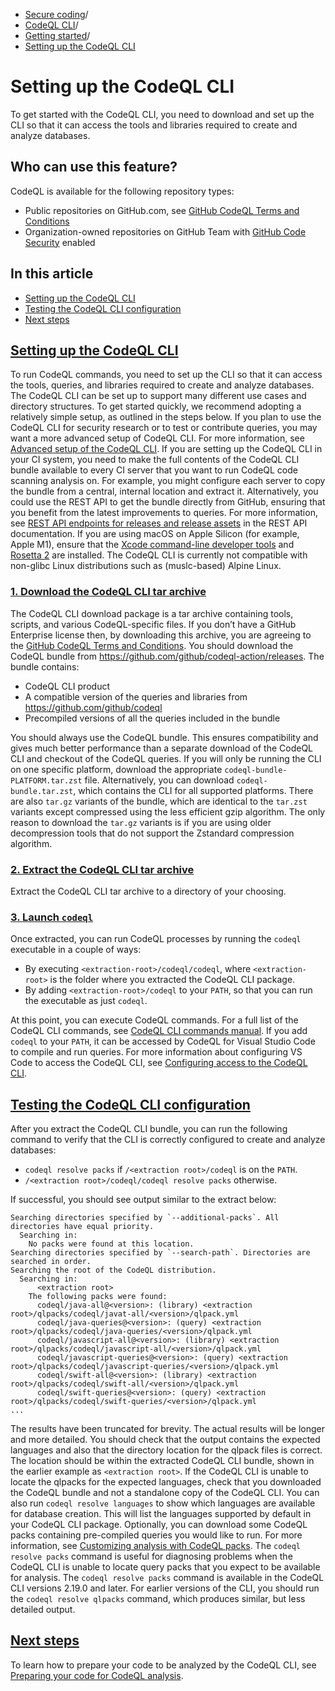   * [Secure coding](https://docs.github.com/en/code-security "Secure coding")/
  * [CodeQL CLI](https://docs.github.com/en/code-security/codeql-cli "CodeQL CLI")/
  * [Getting started](https://docs.github.com/en/code-security/codeql-cli/getting-started-with-the-codeql-cli "Getting started")/
  * [Setting up the CodeQL CLI](https://docs.github.com/en/code-security/codeql-cli/getting-started-with-the-codeql-cli/setting-up-the-codeql-cli "Setting up the CodeQL CLI")


# Setting up the CodeQL CLI
To get started with the CodeQL CLI, you need to download and set up the CLI so that it can access the tools and libraries required to create and analyze databases.
## Who can use this feature?
CodeQL is available for the following repository types:
  * Public repositories on GitHub.com, see [GitHub CodeQL Terms and Conditions](https://github.com/github/codeql-cli-binaries/blob/main/LICENSE.md)
  * Organization-owned repositories on GitHub Team with [GitHub Code Security](https://docs.github.com/en/get-started/learning-about-github/about-github-advanced-security) enabled


## In this article
  * [Setting up the CodeQL CLI](https://docs.github.com/en/code-security/codeql-cli/getting-started-with-the-codeql-cli/setting-up-the-codeql-cli#setting-up-the-codeql-cli)
  * [Testing the CodeQL CLI configuration](https://docs.github.com/en/code-security/codeql-cli/getting-started-with-the-codeql-cli/setting-up-the-codeql-cli#testing-the-codeql-cli-configuration)
  * [Next steps](https://docs.github.com/en/code-security/codeql-cli/getting-started-with-the-codeql-cli/setting-up-the-codeql-cli#next-steps)


## [Setting up the CodeQL CLI](https://docs.github.com/en/code-security/codeql-cli/getting-started-with-the-codeql-cli/setting-up-the-codeql-cli#setting-up-the-codeql-cli)
To run CodeQL commands, you need to set up the CLI so that it can access the tools, queries, and libraries required to create and analyze databases.
The CodeQL CLI can be set up to support many different use cases and directory structures. To get started quickly, we recommend adopting a relatively simple setup, as outlined in the steps below.
If you plan to use the CodeQL CLI for security research or to test or contribute queries, you may want a more advanced setup of CodeQL CLI. For more information, see [Advanced setup of the CodeQL CLI](https://docs.github.com/en/code-security/codeql-cli/using-the-advanced-functionality-of-the-codeql-cli/advanced-setup-of-the-codeql-cli).
If you are setting up the CodeQL CLI in your CI system, you need to make the full contents of the CodeQL CLI bundle available to every CI server that you want to run CodeQL code scanning analysis on. For example, you might configure each server to copy the bundle from a central, internal location and extract it. Alternatively, you could use the REST API to get the bundle directly from GitHub, ensuring that you benefit from the latest improvements to queries. For more information, see [REST API endpoints for releases and release assets](https://docs.github.com/en/rest/releases) in the REST API documentation.
If you are using macOS on Apple Silicon (for example, Apple M1), ensure that the [Xcode command-line developer tools](https://developer.apple.com/downloads/index.action) and [Rosetta 2](https://support.apple.com/en-us/HT211861) are installed.
The CodeQL CLI is currently not compatible with non-glibc Linux distributions such as (muslc-based) Alpine Linux.
### [1. Download the CodeQL CLI tar archive](https://docs.github.com/en/code-security/codeql-cli/getting-started-with-the-codeql-cli/setting-up-the-codeql-cli#1-download-the-codeql-cli-tar-archive)
The CodeQL CLI download package is a tar archive containing tools, scripts, and various CodeQL-specific files. If you don’t have a GitHub Enterprise license then, by downloading this archive, you are agreeing to the [GitHub CodeQL Terms and Conditions](https://securitylab.github.com/tools/codeql/license).
You should download the CodeQL bundle from <https://github.com/github/codeql-action/releases>. The bundle contains:
  * CodeQL CLI product
  * A compatible version of the queries and libraries from <https://github.com/github/codeql>
  * Precompiled versions of all the queries included in the bundle


You should always use the CodeQL bundle. This ensures compatibility and gives much better performance than a separate download of the CodeQL CLI and checkout of the CodeQL queries. If you will only be running the CLI on one specific platform, download the appropriate `codeql-bundle-PLATFORM.tar.zst` file. Alternatively, you can download `codeql-bundle.tar.zst`, which contains the CLI for all supported platforms.
There are also `tar.gz` variants of the bundle, which are identical to the `tar.zst` variants except compressed using the less efficient gzip algorithm. The only reason to download the `tar.gz` variants is if you are using older decompression tools that do not support the Zstandard compression algorithm.
### [2. Extract the CodeQL CLI tar archive](https://docs.github.com/en/code-security/codeql-cli/getting-started-with-the-codeql-cli/setting-up-the-codeql-cli#2-extract-the-codeql-cli-tar-archive)
Extract the CodeQL CLI tar archive to a directory of your choosing.
### [3. Launch `codeql`](https://docs.github.com/en/code-security/codeql-cli/getting-started-with-the-codeql-cli/setting-up-the-codeql-cli#3-launch-codeql)
Once extracted, you can run CodeQL processes by running the `codeql` executable in a couple of ways:
  * By executing `<extraction-root>/codeql/codeql`, where `<extraction-root>` is the folder where you extracted the CodeQL CLI package.
  * By adding `<extraction-root>/codeql` to your `PATH`, so that you can run the executable as just `codeql`.


At this point, you can execute CodeQL commands. For a full list of the CodeQL CLI commands, see [CodeQL CLI commands manual](https://docs.github.com/en/code-security/codeql-cli/codeql-cli-manual).
If you add `codeql` to your `PATH`, it can be accessed by CodeQL for Visual Studio Code to compile and run queries. For more information about configuring VS Code to access the CodeQL CLI, see [Configuring access to the CodeQL CLI](https://docs.github.com/en/code-security/codeql-for-vs-code/using-the-advanced-functionality-of-the-codeql-for-vs-code-extension/configuring-access-to-the-codeql-cli).
## [Testing the CodeQL CLI configuration](https://docs.github.com/en/code-security/codeql-cli/getting-started-with-the-codeql-cli/setting-up-the-codeql-cli#testing-the-codeql-cli-configuration)
After you extract the CodeQL CLI bundle, you can run the following command to verify that the CLI is correctly configured to create and analyze databases:
  * `codeql resolve packs` if `/<extraction root>/codeql` is on the `PATH`.
  * `/<extraction root>/codeql/codeql resolve packs` otherwise.


If successful, you should see output similar to the extract below:
```
Searching directories specified by `--additional-packs`. All directories have equal priority.
  Searching in:
    No packs were found at this location.
Searching directories specified by `--search-path`. Directories are searched in order.
Searching the root of the CodeQL distribution.
  Searching in:
      <extraction root>
    The following packs were found:
      codeql/java-all@<version>: (library) <extraction root>/qlpacks/codeql/javat-all/<version>/qlpack.yml
      codeql/java-queries@<version>: (query) <extraction root>/qlpacks/codeql/java-queries/<version>/qlpack.yml
      codeql/javascript-all@<version>: (library) <extraction root>/qlpacks/codeql/javascript-all/<version>/qlpack.yml
      codeql/javascript-queries@<version>: (query) <extraction root>/qlpacks/codeql/javascript-queries/<version>/qlpack.yml
      codeql/swift-all@<version>: (library) <extraction root>/qlpacks/codeql/swift-all/<version>/qlpack.yml
      codeql/swift-queries@<version>: (query) <extraction root>/qlpacks/codeql/swift-queries/<version>/qlpack.yml
...

```

The results have been truncated for brevity. The actual results will be longer and more detailed.
You should check that the output contains the expected languages and also that the directory location for the qlpack files is correct. The location should be within the extracted CodeQL CLI bundle, shown in the earlier example as `<extraction root>`. If the CodeQL CLI is unable to locate the qlpacks for the expected languages, check that you downloaded the CodeQL bundle and not a standalone copy of the CodeQL CLI.
You can also run `codeql resolve languages` to show which languages are available for database creation. This will list the languages supported by default in your CodeQL CLI package.
Optionally, you can download some CodeQL packs containing pre-compiled queries you would like to run. For more information, see [Customizing analysis with CodeQL packs](https://docs.github.com/en/code-security/codeql-cli/getting-started-with-the-codeql-cli/customizing-analysis-with-codeql-packs).
The `codeql resolve packs` command is useful for diagnosing problems when the CodeQL CLI is unable to locate query packs that you expect to be available for analysis.
The `codeql resolve packs` command is available in the CodeQL CLI versions 2.19.0 and later. For earlier versions of the CLI, you should run the `codeql resolve qlpacks` command, which produces similar, but less detailed output.
## [Next steps](https://docs.github.com/en/code-security/codeql-cli/getting-started-with-the-codeql-cli/setting-up-the-codeql-cli#next-steps)
To learn how to prepare your code to be analyzed by the CodeQL CLI, see [Preparing your code for CodeQL analysis](https://docs.github.com/en/code-security/codeql-cli/getting-started-with-the-codeql-cli/preparing-your-code-for-codeql-analysis).
